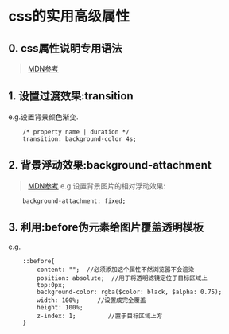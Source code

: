 # css的实用高级属性

## 0. css属性说明专用语法
>[MDN参考](https://developer.mozilla.org/zh-CN/docs/Web/CSS/Value_definition_syntax)

## 1. 设置过渡效果:transition
e.g.设置背景颜色渐变.    

        /* property name | duration */
        transition: background-color 4s;

## 2. 背景浮动效果:background-attachment
>[MDN参考](https://developer.mozilla.org/zh-CN/docs/Web/CSS/background-attachment)
e.g.设置背景图片的相对浮动效果:

        background-attachment: fixed;

## 3. 利用:before伪元素给图片覆盖透明模板
e.g. 

        ::before{
            content: "";  //必须添加这个属性不然浏览器不会渲染
            position: absolute;  //用于将透明滤镜定位于目标区域上
            top:0px;
            background-color: rgba($color: black, $alpha: 0.75);
            width: 100%;     //设置成完全覆盖
            height: 100%;
            z-index: 1;         //置于目标区域上方
        }